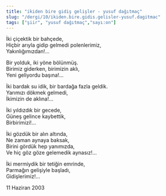 ```yaml
---
title: "ikiden bire gidiş gelişler - yusuf dağıtmaç"
slug: "/dergi/10/ikiden.bire.gidis.gelisler-yusuf.dagitmac"
tags: ["şiir", "yusuf dağıtmaç","sayı:on"]
---
```


İki çiçektik bir bahçede,  
Hiçbir arıyla gidip gelmedi polenlerimiz,\
Yakınlığımızdan!...

Bir yolduk, iki yöne bölünmüş.\
Birimiz giderken, birimizin aklı,\
Yeni geliyordu başına!...

İki bardak su idik, bir bardağa fazla geldik.\
Yarımızı dökmek gelmedi,\
İkimizin de aklına!...

İki yıldızdık bir gecede,\
Güneş gelince kaybettik,\
Birbirimizi!...

İki gözdük bir alın altında,\
Ne zaman aynaya baksak,\
Birini gördük hep yanımızda,\
Ve hiç göz göze gelemedik aynasız!...

İki mermiydik bir tetiğin emrinde,\
Parmağın gelişiyle başladı,\
Gidişlerimiz!...

11 Haziran 2003
